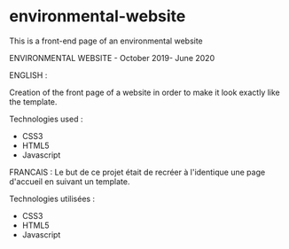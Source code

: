 # environmental-website
This is a front-end page of an environmental website

ENVIRONMENTAL WEBSITE - October 2019- June 2020

ENGLISH :

Creation of the front page of a website in order to make it look exactly like the template.

Technologies used :
- CSS3
- HTML5
- Javascript


FRANCAIS :
Le but de ce projet était de recréer à l'identique une page d'accueil en suivant un template.

Technologies utilisées :
- CSS3
- HTML5
- Javascript

